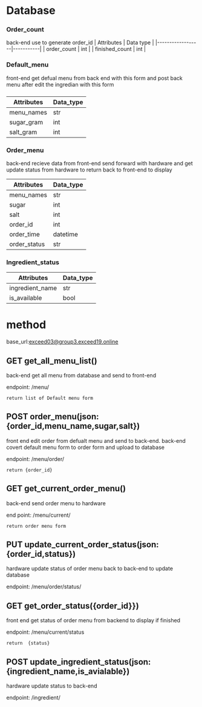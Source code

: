 # Database
### Order_count
back-end use to generate order_id
|    Attributes    | Data type |
|------------------|-----------|
|   order_count    |    int    |
|  finished_count  |    int    |
### Default_menu
front-end get defual menu from back end with this form and post back menu after edit the ingredian with this form
###
| Attributes | Data_type |
|------------|-----------|
| menu_names |    str    |
| sugar_gram |    int    |
| salt_gram  |    int    |

### Order_menu
back-end recieve data from front-end send forward with hardware and get update status from hardware to return back to front-end to display

| Attributes | Data_type |
|------------|-----------|
| menu_names |    str    |
|    sugar   |    int    |
|    salt    |    int    |
|  order_id  |    int    |
| order_time |  datetime |
|order_status|    str    |

### Ingredient_status
|   Attributes    | Data_type |
|-----------------|-----------|
| ingredient_name |    str    |
|  is_available   |   bool    |


# method
base_url:exceed03@group3.exceed19.online

## GET get_all_menu_list()

back-end get all menu from database and send to front-end

endpoint: /menu/

    return list of Default menu form
## POST order_menu(json:{order_id,menu_name,sugar,salt})

front end edit order from defualt menu and send to back-end. back-end covert default menu form to order form and upload to database

endpoint: /menu/order/

    return {order_id}
## GET get_current_order_menu()
back-end send order menu to hardware

end point: /menu/current/

    return order menu form
## PUT update_current_order_status(json:{order_id,status})
hardware update status of order menu back to back-end to update database

endpoint: /menu/order/status/

## GET get_order_status({order_id}})
front end get status of order menu from backend to display if finished

endpoint: /menu/current/status

    return  {status}

## POST update_ingredient_status(json:{ingredient_name,is_avialable})
hardware update status to back-end

endpoint: /ingredient/


